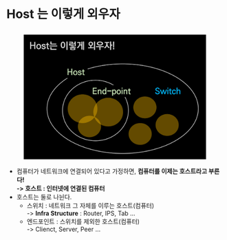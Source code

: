 # Host 는 이렇게 외우자

##

<figure><img src="../../../../../.gitbook/assets/image (9) (1) (1).png" alt=""><figcaption></figcaption></figure>

* 컴퓨터가 네트워크에 연결되어 있다고 가정하면, **컴퓨터를 이제는 호스트라고 부른다!**\
  **-> 호스트 : 인터넷에 연결된 컴퓨터**
* 호스트는 둘로 나뉜다.
  * 스위치 : 네트워크 그 자체를 이루는 호스트(컴퓨터)\
    \-> **Infra Structure** : Router, IPS, Tab ...
  * 엔드포인트 : 스위치를 제외한 호스트(컴퓨터)\
    \-> Clienct, Server, Peer ...
